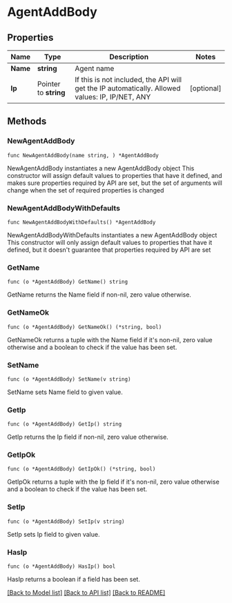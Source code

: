 # AgentAddBody

## Properties

Name | Type | Description | Notes
------------ | ------------- | ------------- | -------------
**Name** | **string** | Agent name | 
**Ip** | Pointer to **string** | If this is not included, the API will get the IP automatically. Allowed values: IP, IP/NET, ANY | [optional] 

## Methods

### NewAgentAddBody

`func NewAgentAddBody(name string, ) *AgentAddBody`

NewAgentAddBody instantiates a new AgentAddBody object
This constructor will assign default values to properties that have it defined,
and makes sure properties required by API are set, but the set of arguments
will change when the set of required properties is changed

### NewAgentAddBodyWithDefaults

`func NewAgentAddBodyWithDefaults() *AgentAddBody`

NewAgentAddBodyWithDefaults instantiates a new AgentAddBody object
This constructor will only assign default values to properties that have it defined,
but it doesn't guarantee that properties required by API are set

### GetName

`func (o *AgentAddBody) GetName() string`

GetName returns the Name field if non-nil, zero value otherwise.

### GetNameOk

`func (o *AgentAddBody) GetNameOk() (*string, bool)`

GetNameOk returns a tuple with the Name field if it's non-nil, zero value otherwise
and a boolean to check if the value has been set.

### SetName

`func (o *AgentAddBody) SetName(v string)`

SetName sets Name field to given value.


### GetIp

`func (o *AgentAddBody) GetIp() string`

GetIp returns the Ip field if non-nil, zero value otherwise.

### GetIpOk

`func (o *AgentAddBody) GetIpOk() (*string, bool)`

GetIpOk returns a tuple with the Ip field if it's non-nil, zero value otherwise
and a boolean to check if the value has been set.

### SetIp

`func (o *AgentAddBody) SetIp(v string)`

SetIp sets Ip field to given value.

### HasIp

`func (o *AgentAddBody) HasIp() bool`

HasIp returns a boolean if a field has been set.


[[Back to Model list]](../README.md#documentation-for-models) [[Back to API list]](../README.md#documentation-for-api-endpoints) [[Back to README]](../README.md)


